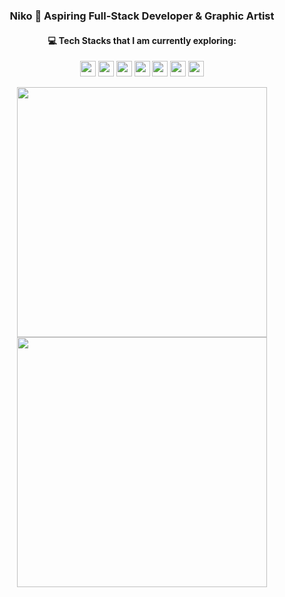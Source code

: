 <h3 align="center"> Niko 🌙 Aspiring Full-Stack Developer & Graphic Artist </h3>

<h4 align="center"> 💻 Tech Stacks that I am currently exploring: </h3>

<p align="center">
  <img src="https://img.shields.io/badge/javascript-%2320232a.svg?style=for-the-badge&logo=javascript&logoColor=%23F7DF1E" height="25"/>
  <img src="https://img.shields.io/badge/react-%2320232a.svg?style=for-the-badge&logo=react&logoColor=%2361DAFB" height="25" />
  <img src="https://img.shields.io/badge/tailwindcss-%2320232a.svg?style=for-the-badge&logo=tailwind-css&logoColor=blue" height="25"/>
  <img src="https://img.shields.io/badge/firebase-%2320232a.svg?style=for-the-badge&logo=firebase" height="25"/>
  <img src="https://img.shields.io/badge/threejs-%2320232a?style=for-the-badge&logo=three.js&logoColor=white" height=25"/>
  <img src="https://img.shields.io/badge/adobephotoshop-%2320232a.svg?style=for-the-badge&logo=adobephotoshop&logoColor=blue" height="25"/>
  <img src="https://img.shields.io/badge/figma-%2320232a.svg?style=for-the-badge&logo=figma&logoColor=red" height="25"/>
</p>

<div align=center>
<img width="400" src="https://github-readme-stats.vercel.app/api?username=kaizenics&theme=react&show_icons=true&hide_border=true&count_private=true"/>
<img width="400" src="https://github-readme-streak-stats.herokuapp.com/?user=kaizenics&theme=react&hide_border=true"/>
</div>

<br>
